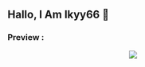 ## Hallo, I Am Ikyy66 🙋
### Preview :

<p align="center">
  <img alig src="[https://i.top4top.io/p_2378fnlv30.gif](https://cdn.discordapp.com/attachments/878079190627389440/1120418296949379192/Capture.PNG)" />
</p>
